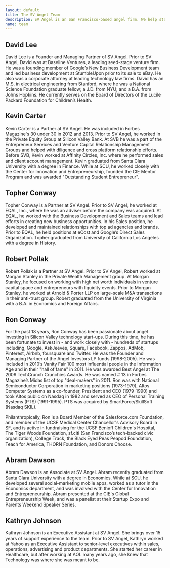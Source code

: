 ```yaml
---
layout: default
title: The SV Angel Team
description: SV Angel is an San Francisco-based angel firm. We help startups with business development, financing, Mamp;A and other strategic advice.
name: team
---
```


## David Lee
David Lee is a Founder and Managing Partner of SV Angel. Prior to SV Angel, David was at Baseline Ventures, a leading seed-stage venture firm. He was a founding member of Google’s New Business Development team and led business development at StumbleUpon prior to its sale to eBay. He also was a corporate attorney at leading technology law firms. David has an M.S. in electrical engineering from Stanford, where he was a National Science Foundation graduate fellow; a J.D. from NYU; and a B.A. from Johns Hopkins. He currently serves on the Board of Directors of the Lucile Packard Foundation for Children’s Health.

## Kevin Carter
Kevin Carter is a Partner at SV Angel. He was included in Forbes Magazine's 30 under 30 in 2012 and 2013. Prior to SV Angel, he worked in the Private Equity Group at Silicon Valley Bank. At SVB he was a part of the Entrepreneur Services and Venture Capital Relationship Management Groups and helped with diligence and cross platform relationship efforts. Before SVB, Kevin worked at Affinity Circles, Inc. where he performed sales and client account management. Kevin graduated from Santa Clara University with a degree in Finance. While at SCU, he worked closely with the Center for Innovation and Entrepreneurship, founded the CIE Mentor Program and was awarded "Outstanding Student Entrepreneur".

## Topher Conway
Topher Conway is a Partner at SV Angel. Prior to SV Angel, he worked at EQAL, Inc., where he was an adviser before the company was acquired. At EQAL, he worked with the Business Development and Sales teams and lead efforts in creating new business opportunities. In his Sales position, he developed and maintained relationships with top ad agencies and brands. Prior to EQAL, he held positions at eCost and Google’s Direct Sales Organization. Topher graduated from University of California Los Angeles with a degree in History.

## Robert Pollak
Robert Pollak is a Partner at SV Angel. Prior to SV Angel, Robert worked at Morgan Stanley in the Private Wealth Management group. At Morgan Stanley, he focused on working with high net worth individuals in venture capital space and entrepreneurs with liquidity events. Prior to Morgan Stanley, he worked at Arnold &amp; Porter LLP on large-scale M&amp;A transactions in their anti-trust group. Robert graduated from the University of Virginia with a B.A. in Economics and Foreign Affairs.

## Ron Conway
For the past 18 years, Ron Conway has been passionate about angel investing in Silicon Valley technology start-ups. During this time, he has been fortunate to invest in - and work closely with - hundreds of startups including, Google, AskJeeves, Square, Facebook, Zappos, AdMob, Pinterest, Airbnb, foursquare and Twitter. He was the Founder and Managing Partner of the Angel Investors LP funds (1998-2005). He was included in 2010’s Vanity Fair 100 most influential people in the Information Age and in their "hall of fame" in 2011. He was awarded Best Angel at The 2009 TechCrunch Crunchies Awards. He was named # 13 in Forbes Magazine’s Midas list of top "deal-makers" in 2011. Ron was with National Semiconductor Corporation in marketing positions (1973-1979), Altos Computer Systems as a co-founder, President and CEO (1979-1990) and took Altos public on Nasdaq in 1982 and served as CEO of Personal Training Systems (PTS) (1991-1995). PTS was acquired by SmartForce/SkillSoft (Nasdaq SKIL).

Philanthropically, Ron is a Board Member of the Salesforce.com Foundation, and member of the UCSF Medical Center Chancellor's Advisory Board in SF, and is active in fundraising for the UCSF Benioff Children's Hospital, The Tiger Woods Foundation, sf.citi (San Francisco’s  tech-backed civic organization), College Track, the Black Eyed Peas Peapod Foundation, Teach for America, THORN Foundation, and Donors Choose.

## Abram Dawson
Abram Dawson is an Associate at SV Angel. Abram recently graduated from Santa Clara University with a degree in Economics. While at SCU, he developed several social-marketing mobile apps, worked as a tutor in the Economics department, and was involved with the Center for Innovation and Entrepreneurship. Abram presented at the CIE's Global Entrepreneurship Week, and was a panelist at their Startup Expo and Parents Weekend Speaker Series.

## Kathryn Johnson
Kathryn Johnson is an Executive Assistant at SV Angel. She brings over 15 years of support experience to the team. Prior to SV Angel, Kathryn worked at Yahoo as an Executive Assistant to senior-level executives within sales, operations, advertising and product departments. She started her career in Healthcare, but after working at AOL many years ago, she knew that Technology was where she was meant to be.
